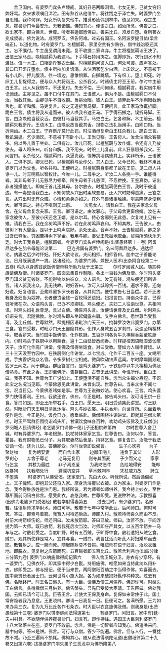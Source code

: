 <!-- { "loadSidebar": true } -->
　　舍卫国内。有婆罗门宾头卢埵阇。其妇丑恶两眼洞青。七女无男。己贫女穷妇弊好骂。女来求须嗔目涕泣。田有熟谷从他借牛。将往践之于泽亡失。时婆罗门坐自思惟。我种何罪。妇女所切复失他牛。推觅形疲偶到林中。值见如来。观之生念。瞿昙沙门今最安乐。无我诸恼。佛知其心。便语之曰。如汝所念。佛告之曰。欲出家不。即白佛言。世尊。听者甚适鄙愿佛曰。善来比丘。须发自堕。身所著衣变成袈裟。佛为说法。成阿罗汉。佛告阿难。过去有国王。名阿波罗提目佉(梁言端正)。以道化物。时有婆罗门。名檀腻羁。家里空贫有少熟谷。借牛践治驱还其主。忘不嘱付。牛主虽见谓用未竟。复不收摄二家详弃。牛主将檀腻羁诣王决了。出值王家马走。唤檀腻羁为我遮马。下手得石持用掷之。值脚即折。次行到水不知渡处。值一木工。口衔斲斤褰衣垂越。时檀腻羁问彼人曰。何处可渡。应声答处。其口已开斲斤堕水。债主所摧加复饥渴。从沽酒家乞少白酒。上床饮之。不意被下有小儿卧。押儿腹溃。往一墙边。思惟惧罪。自掷跳墙。下有织工。堕上即死。时织工儿复捉得之。便与众人共将诣王。公杀我父。时诸债主将至王前。尔时牛主前白王言。此人从我借牛。不还见付。失去不偿。王问何缘。檀腻羁言。我实借牛用讫驰还。主亦见之。虽不口付牛在其门。王语彼人。俱为不是。由檀腻羁口不付汝。当截其舌。由卿见牛不自收摄。当挑汝眼。彼人白王。请弃此牛不乐剜眼截他舌也。即听和解。马吏复言。彼之无道折我马脚。王便问言。此王家马汝辄折脚。跪白王言。债主将我从道而来。彼人唤我令遮王马。下手得石掷之。误折马脚。王言。由汝唤他当截汝舌。由彼打马当截其手。马吏白王。乞各和解。木工前云。檀腻羁失我斲斤。王语木工。由唤汝故当截其舌。担物之法礼当用手。由卿口衔。当折两齿。木工白王。宁弃斲斤莫行此罚。时沽酒母复牵白王枉杀我儿。跪白王言。我饥渴逼。乞少酒饮。不意被下有卧小儿。王当见察。王告母人。汝舍沽酒众客猥多。何以卧儿置于坐处。二俱有过。汝儿已死。以檀腻羁与汝作婿。令还有儿乃放使去。母人叩头曰。听各和解。我不用夫。时织工儿复前。此人狂暴蹑杀我父。王问言曰。汝杀他父。檀腻羁曰。众逼责我。惶怖跳墙偶堕其上。实非所乐。王语彼人。二俱不是。卿父已死。以檀腻羁与汝作父。其人白王。父今已死。我终不用此婆罗门以为父也。听各共和。王便听之。时檀腻羁身事都了故在王前。见二母人共诤一儿。时王明黠以智权计。今唯一儿。二母争之。听汝二人各挽一手。谁能得者。其非母者于儿无慈尽力顿牵。所生母者于儿慈深。不忍抴挽。王鉴真伪。诘出非者强摸他儿。即向王首儿还其母。各尔放去。时檀腻羁便白王言。我时于彼道边。有一毒蛇请我白王。不知何故从穴出时柔软变易。还入穴时妨碍苦痛。王答之言。从穴出时无有众恼。心情和柔身亦如之。在外鸟兽诸事触娆。嗔恚隆盛身便粗大。卿可语之。持心不嗔则无此患。
　　次见女人。请我白王。我在夫家念父母舍。在父母舍复念夫家。王言。卿可语之。由汝邪心。于父母舍更畜傍婿。汝在夫家念彼傍人。至彼小厌还念正婿。是以尔耳。持心舍邪则无此患。次复树上见有一雉。请我白王。我在余树鸣声不好。若在此树鸣声哀和。不知其故。王告彼人。由彼树下有大釜金。是以于上鸣声哀好。余处无金。音声不好。王告檀腻羁。卿之多过吾已释汝。穷困苦持树下釜金。我用与卿。奉受王教掘地取金。贸易所须快乐无乏。时大王我身是。檀腻羁者。今婆罗门宾头卢埵阇是(出贤愚经第十一卷)
阿耆尼达多在胎令母能论议第二
　　巴连弗国有婆罗门。名曰阿耆尼达多。通达经论。纳妻之后少时怀妊。怀妊大欲论议。夫问相师。相师答曰。胎中之子善能论议。日月既满遂产一男。达诸经论。为婆罗门师。兼授人医术(出杂阿含经第二十五卷)
鸡头以身质钱欲饭佛僧帝释所助乃及于王第三
　　尔时罗阅城人民。随其种族请佛及僧。时诸婆罗门。四面云集自作制限。各出一百钱为佛及僧。尔时鸡头婆罗门知义贫无钱财。不能得物以供彼众。众人语言。汝无有钱。鸡头便还妇所语言。诸人驱我出众。我无钱故。时妇答曰。汝可入城赊贷一百钱。遍求不得。还向妇说。妇复语言。至弗赊蜜多罗长者舍。从其假贷。便往求告七日当偿。若不还者我身及妇当为奴婢。长者便贷金钱一百枚得还语妇。妇报言曰。持诣众中言。已得钱听我在次。众语鸡头言。已办不须卿钱。鸡头便还。夫妇二人往诣世尊。共相问讯。时鸡头妇礼世尊足。具以白佛。佛告鸡头言。汝便请世尊及比丘僧。尔时鸡头妇语夫言。君随佛教。尔时鸡头即从坐起偏露右肩。叉手白佛言。愿世尊当受我请。及比丘僧。世尊默然。释提桓因语毗沙门天王曰。拘鞞罗汝佐此婆罗门。办第三食。答曰受教。时毗沙门天王自隐其形。化作人身敕五百罗刹曰。汝速至栴檀林中。取香薪来。当竹园中饭佛僧。化作铁厨。五百罗刹各负牛头栴檀香薪至铁厨内。尔时鸡头于铁厨中以用熟食。遍十二由延皆悉闻香。时释提桓因语毗湿波伽摩天子。汝可化作高广讲堂。使佛及僧得坐饭食。对曰受教。譬如力人屈申臂顷。从三十三天没至竹园中。在铁厨侧化作讲堂。以七宝成。化作千二百五十座。文绣所成。手执香炉烧众名香。令多罗树七宝相成。微风吹动铃声远闻。尔时摩竭国频毗娑罗王闻之。问于群臣。群臣答言曰。是鸡头婆罗门。于铁厨中以牛头栴檀为佛及僧熟食。有此之香。王即至佛所。告群臣曰。古昔无此讲堂。今谁所作。臣白王曰。我等不知。世尊为王广说如上。王便堕泪不能自胜。念当众生福少寿短。不识此宝之名况当见耶。今蒙佛恩见此讲堂。未曾出现。世尊告曰。当来众生不闻七宝。况当目见。今蒙佛恩睹如是事。世尊为王说微妙法。使心欢喜。王言。鸡头婆罗门快得善利。王曰。我欲还宫。佛曰。今正是时。佛告鸡头曰。汝可请王供一日食。答曰如是。即至王所举右手。白王曰。愿天王。明日受请集此讲堂。时王默然。时毗沙门天王明日清旦沐浴。鸡头与妙衣裳。手执香炉。向世尊所。头面着地便作是念。今正是时。饭食已办。愿垂临赴。佛僧围绕往诣讲堂。即就其座僧次第坐。时王严驾群臣围绕诣鸡头所。甘馔饮食味各百种。劝助鸡头饭佛及比丘僧(出罗阅城人民请佛经)
老乞婆罗门诵佛一偈儿子还相供养第四
　　尔时世尊入舍卫城。时有异婆罗门。年老根熟。执杖持钵家家乞食。世尊告曰。汝何以尔。答言。瞿昙。我有财物悉已付子。为其取妻然后舍是。持钵乞食。佛复告曰。汝能于我法受诵一偈。还为儿说。答佛能受。尔时世尊即说偈言。
　　生子心欢喜　　为子聚财物
　　复为娉娶妻　　而自舍出家
　　边鄙田宅儿　　违负于其父
　　人形罗刹心　　弃舍于尊老
　　老马无复用　　则夺其面麦
　　子少而父老　　家家行乞食
　　其杖为最胜　　非子离恩爱
　　为我防恶牛　　危险地得安
　　能却凶暴狗　　扶我暗处行
　　避深坑空井　　草木棘刺林
　　凭杖威力故　　跱立不堕落
　　时婆罗门从佛受偈。还家至门。先白大众。听我所说。然后诵偈如上。其子愧怖。即抱其父还将入家。摩身洗浴覆以衣被。立为家主。时婆罗门作是念。我今得胜族姓是沙门恩。我经所说。若为师者如师供养。我今持上妙衣。至世尊所面前问讯白佛言。愿受此衣。哀愍我故。世尊即受。更说种种法。示教照喜(出佛为老婆罗门说偈经)
散若学射得妻第五
　　过去世时。有少婆罗门。名散若。往诣射师求学射术。师曰可学。散若于七年中常学此业。后问师曰。何时可罢。答曰。即索弓着箭。我暂入村待还后放。师即入村。散若待师良久而由不反。射前大树箭经伤蛇。师还问曰。汝未放箭耶。答曰已放。师曰。汝若不放。于阎浮提为第一大师。既已放箭。若我死后次当汝。时师即庄严其女。以五百竿箭并一马车与之。时散若受之。当度旷野。时有五百贼。于旷野中食。散若遣妇从贼乞食。贼曰。观其所使非是常人。宜其与食。一贼曰。我曹犹活而听此人将妇乘车而去耶。散若射之。应一箭而死。随起随射莫不皆殒。唯贼师在语于妇言。汝脱衣置地。即脱衣。见复射之应箭而死。五百贼者即五百比丘。散若舍利弗也(出四分律三分第九卷)
婆罗门以纳施佛得闻记第六
　　佛入舍卫城分卫。身衣有少穿坏。有一婆罗门。见佛衣坏。即其家中得少白氎。持用施佛。唯愿如来当持此纳以用补衣。佛即受之。佛与授记。便于当来世。两阿僧祇百劫之中当得作佛。欢喜而去。国中豪贤长者居士曰。云何世尊小施大报。各为如来破损好氎作种种衣。过去有佛。名毗钵尸。时王名曰槃头。有一大臣。请佛及僧三月供养。佛即许可。时槃头王白佛言。贪得佛僧三月供养。佛告槃头。吾先已受彼大臣请。王告臣曰。佛处我国。云卿已请今可让我。臣答王言。若使大王保我身命。复保如来常住于此。国土常安隐者我乃息意。王更晓曰。卿请一日我复一日。臣便可之。各满所愿。王为如来办具三衣。复为九万比丘各作七条衣。时大臣以衣食施佛及僧。则我身是(出贤愚经第十三卷)
婆罗门以饼奉佛闻法得道第七
　　有婆罗门。问妇言。家中有[麩-夫+并]具。不欲随伴供养瞿昙沙门。妇言有。即作持往。遇国王大臣刹利婆罗门十八大聚落主在座。婆罗门不敢前。念言。佛是一切智者应知我心。佛遥唤来问。器中何等。答曰是饼。佛言。可行与众僧。答少不能遍。佛言。但与人行。一番犹故不减。乃至三遍尚不损耗。佛知其心。随从说法得须陀洹道(出僧祇律第二十九卷又出第六卷)
拔抵婆罗门嗔失弟子生恶龙中为佛所降第八
